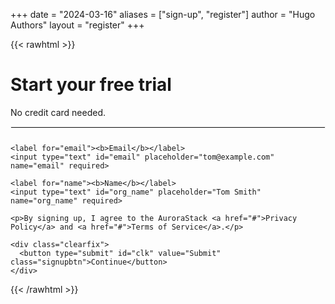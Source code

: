 +++
date = "2024-03-16"
aliases = ["sign-up", "register"]
author = "Hugo Authors"
layout = "register"
+++

{{< rawhtml >}}
<style>
/* Full-width input fields */
input[type=text], input[type=password] {
  width: 100%;
  padding: 15px;
  margin: 5px 0 22px 0;
  display: inline-block;
  border: none;
  background: #f1f1f1;
}

input[type=text]:focus, input[type=password]:focus {
  background-color: #ddd;
  outline: none;
}

hr {
  border: 1px solid #f1f1f1;
  margin-bottom: 25px;
}

/* Set a style for all buttons */
button {
  background-color: #04AA6D;
  color: white;
  padding: 14px 20px;
  margin: 8px 0;
  border: none;
  cursor: pointer;
  width: 100%;
  opacity: 0.9;
}

button:hover {
  opacity:1;
}

utton:disabled,
button[disabled]{
  border: 1px solid #999999;
  background-color: #cccccc;
  color: #666666;
}

/* Extra styles for the cancel button */
.cancelbtn {
  padding: 14px 20px;
  background-color: #f44336;
}

/* Float cancel and signup buttons and add an equal width */
.cancelbtn, .signupbtn {
  float: left;
  width: 50%;
}

/* Clear floats */
.clearfix::after {
  content: "";
  clear: both;
  display: table;
}

/* Change styles for cancel button and signup button on extra small screens */
@media screen and (max-width: 300px) {
  .cancelbtn, .signupbtn {
     width: 100%;
  }
}
</style>

<form id="register" >
  <div class="container">
    <h1>Start your free trial</h1>
    <p>No credit card needed.</p>
    <hr>

    <label for="email"><b>Email</b></label>
    <input type="text" id="email" placeholder="tom@example.com" name="email" required>

    <label for="name"><b>Name</b></label>
    <input type="text" id="org_name" placeholder="Tom Smith" name="org_name" required>

    <p>By signing up, I agree to the AuroraStack <a href="#">Privacy Policy</a> and <a href="#">Terms of Service</a>.</p>

    <div class="clearfix">
      <button type="submit" id="clk" value="Submit" class="signupbtn">Continue</button>
    </div>
  </div>
</form>

<script>
async function handleFormSubmit(event) {
    document.getElementById("clk").disabled = true;
	event.preventDefault();
	const form = event.currentTarget;

	const url = "http://demo.aurorastack.io/registration/v1/user/create";

	try {
		const formData = new FormData(form);
		console.log({ formData });
		const responseData = await postFormDataAsJson({ url, formData });
        document.getElementById("clk").disabled = false;
		console.log({ responseData });

	} catch (error) {
        document.getElementById("clk").disabled = false;
		console.error(error);
	}
}
async function postFormDataAsJson({ url, formData }) {
	const plainFormData = Object.fromEntries(formData.entries());
	const formDataJsonString = JSON.stringify(plainFormData);

    console.log(formDataJsonString)
	const fetchOptions = {
		method: "POST",

		headers: {
			"Content-Type": "application/json",
			"Accept": "application/json"
		},
		body: formDataJsonString,
	};

	const response = await fetch(url, fetchOptions);

	if (!response.ok) {
		const errorMessage = await response.text();
		throw new Error(errorMessage);
	}
    alert("Check your email");
	return response.json();
}
const sendForm = document.querySelector("#register");
sendForm.addEventListener("submit", handleFormSubmit);
</script>


{{< /rawhtml >}}

